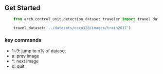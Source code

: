 ## Get Started

```python
    from arch.control_unit.detection_dataset_traveler import travel_dataset

    travel_dataset('../datasets/coco128/images/train2017')
```

### key commands
- 1~9: jump to n% of dataset
- a: prev image
- *: next image
- q: quit
